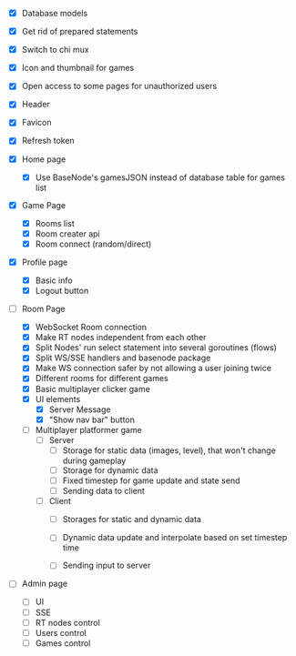 - [X] Database models
- [X] Get rid of prepared statements
- [X] Switch to chi mux
- [X] Icon and thumbnail for games
- [X] Open access to some pages for unauthorized users
- [X] Header
- [X] Favicon
- [X] Refresh token

- [X] Home page
    - [X] Use BaseNode's gamesJSON instead of database table for games list

- [X] Game Page
    - [X] Rooms list
    - [X] Room creater api
    - [X] Room connect (random/direct)

- [X] Profile page
    - [X] Basic info
    - [X] Logout button

- [ ] Room Page
    - [X] WebSocket Room connection
    - [X] Make RT nodes independent from each other
    - [X] Split Nodes' run select statement into several goroutines (flows)
    - [X] Split WS/SSE handlers and basenode package
    - [X] Make WS connection safer by not allowing a user joining twice
    - [X] Different rooms for different games
    - [X] Basic multiplayer clicker game
    - [X] UI elements
        - [X] Server Message
        - [X] "Show nav bar" button
    - [ ] Multiplayer platformer game
        - [ ] Server
            - [ ] Storage for static data (images, level), that won't change during gameplay
            - [ ] Storage for dynamic data
            - [ ] Fixed timestep for game update and state send
            - [ ] Sending data to client
        - [ ] Client
            - [ ] Storages for static and dynamic data
            - [ ] Dynamic data update and interpolate based on set timestep time
            - [ ] Sending input to server


- [ ] Admin page
    - [ ] UI
    - [ ] SSE
    - [ ] RT nodes control
    - [ ] Users control
    - [ ] Games control